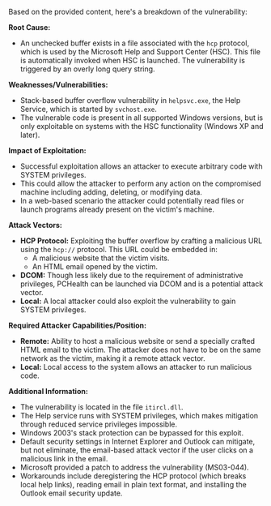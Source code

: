 Based on the provided content, here's a breakdown of the vulnerability:

**Root Cause:**
- An unchecked buffer exists in a file associated with the `hcp` protocol, which is used by the Microsoft Help and Support Center (HSC). This file is automatically invoked when HSC is launched. The vulnerability is triggered by an overly long query string.

**Weaknesses/Vulnerabilities:**
- Stack-based buffer overflow vulnerability in `helpsvc.exe`, the Help Service, which is started by `svchost.exe`.
- The vulnerable code is present in all supported Windows versions, but is only exploitable on systems with the HSC functionality (Windows XP and later).

**Impact of Exploitation:**
- Successful exploitation allows an attacker to execute arbitrary code with SYSTEM privileges.
- This could allow the attacker to perform any action on the compromised machine including adding, deleting, or modifying data.
- In a web-based scenario the attacker could potentially read files or launch programs already present on the victim's machine.

**Attack Vectors:**
- **HCP Protocol:** Exploiting the buffer overflow by crafting a malicious URL using the `hcp://` protocol. This URL could be embedded in:
    - A malicious website that the victim visits.
    - An HTML email opened by the victim.
- **DCOM:** Though less likely due to the requirement of administrative privileges, PCHealth can be launched via DCOM and is a potential attack vector.
- **Local:** A local attacker could also exploit the vulnerability to gain SYSTEM privileges.

**Required Attacker Capabilities/Position:**
- **Remote:** Ability to host a malicious website or send a specially crafted HTML email to the victim. The attacker does not have to be on the same network as the victim, making it a remote attack vector.
- **Local:** Local access to the system allows an attacker to run malicious code.

**Additional Information:**
- The vulnerability is located in the file `itircl.dll`.
- The Help service runs with SYSTEM privileges, which makes mitigation through reduced service privileges impossible.
- Windows 2003's stack protection can be bypassed for this exploit.
- Default security settings in Internet Explorer and Outlook can mitigate, but not eliminate, the email-based attack vector if the user clicks on a malicious link in the email.
- Microsoft provided a patch to address the vulnerability (MS03-044).
- Workarounds include deregistering the HCP protocol (which breaks local help links), reading email in plain text format, and installing the Outlook email security update.
